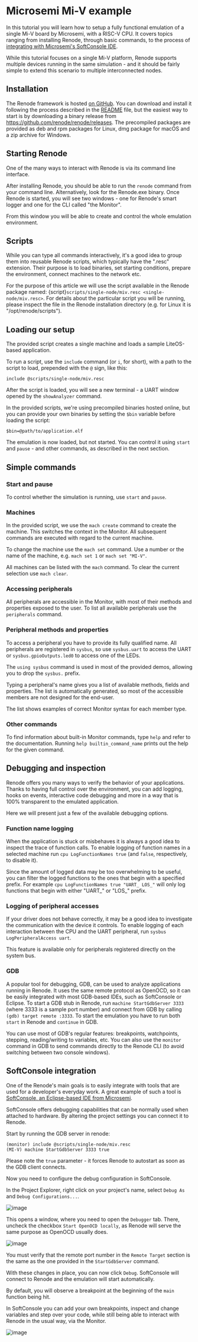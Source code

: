 # Microsemi Mi-V example

In this tutorial you will learn how to setup a fully functional emulation of a single Mi-V board by Microsemi, with a RISC-V CPU.
It covers topics ranging from installing Renode, through basic commands, to the process of [integrating with Microsemi's SoftConsole IDE](#softconsole-integration).

While this tutorial focuses on a single Mi-V platform, Renode supports multiple devices running in the same simulation - and it should be fairly simple to extend this scenario to multiple interconnected nodes.

## Installation

The Renode framework is hosted [on GitHub](https://github.com/renode/renode).
You can download and install it following the process described in the [README](https://github.com/renode/renode/blob/master/README.md) file, but the easiest way to start is by downloading a binary release from <https://github.com/renode/renode/releases>.
The precompiled packages are provided as deb and rpm packages for Linux, dmg package for macOS and a zip archive for Windows.

## Starting Renode

One of the many ways to interact with Renode is via its command line interface.

After installing Renode, you should be able to run the `renode` command from your command line.
Alternatively, look for the Renode.exe binary.
Once Renode is started, you will see two windows - one for Renode's smart logger and one for the CLI called "the Monitor".

From this window you will be able to create and control the whole emulation environment.

## Scripts

While you can type all commands interactively, it's a good idea to group them into reusable Renode scripts, which typically have the ".resc" extension.
Their purpose is to load binaries, set starting conditions, prepare the environment, connect machines to the network etc.

For the purpose of this article we will use the script available in the Renode package named: {script}`scripts/single-node/miv.resc <single-node/miv.resc>`.
For details about the particular script you will be running, please inspect the file in the Renode installation directory (e.g. for Linux it is "/opt/renode/scripts").

## Loading our setup

The provided script creates a single machine and loads a sample LiteOS-based application.

To run a script, use the `include` command (or `i`, for short), with a path to the script to load, prepended with the `@` sign, like this:

```
include @scripts/single-node/miv.resc
```

After the script is loaded, you will see a new terminal - a UART window opened by the `showAnalyzer` command.

In the provided scripts, we're using precompiled binaries hosted online, but you can provide your own binaries by setting the `$bin` variable before loading the script:

```
$bin=@path/to/application.elf
```

The emulation is now loaded, but not started.
You can control it using `start` and `pause` - and other commands, as described in the next section.

## Simple commands

### Start and pause

To control whether the simulation is running, use `start` and `pause`.

### Machines

In the provided script, we use the `mach create` command to create the machine.
This switches the context in the Monitor.
All subsequent commands are executed with regard to the current machine.

To change the machine use the `mach set` command.
Use a number or the name of the machine, e.g. `mach set 1` or `mach set "MI-V"`.

All machines can be listed with the `mach` command.
To clear the current selection use `mach clear`.

### Accessing peripherals

All peripherals are accessible in the Monitor, with most of their methods and properties exposed to the user.
To list all available peripherals use the `peripherals` command.

### Peripheral methods and properties

To access a peripheral you have to provide its fully qualified name.
All peripherals are registered in `sysbus`, so use `sysbus.uart` to access the UART or `sysbus.gpioOutputs.led0` to access one of the LEDs.

The `using sysbus` command is used in most of the provided demos, allowing you to drop the `sysbus.` prefix.

Typing a peripheral's name gives you a list of available methods, fields and properties.
The list is automatically generated, so most of the accessible members are not designed for the end-user.

The list shows examples of correct Monitor syntax for each member type.

### Other commands

To find information about built-in Monitor commands, type `help` and refer to the documentation.
Running `help builtin_command_name` prints out the help for the given command.

## Debugging and inspection

Renode offers you many ways to verify the behavior of your applications.
Thanks to having full control over the environment, you can add logging, hooks on events, interactive code debugging and more in a way that is 100% transparent to the emulated application.

Here we will present just a few of the available debugging options.

### Function name logging

When the application is stuck or misbehaves it is always a good idea to inspect the trace of function calls.
To enable logging of function names in a selected machine run `cpu LogFunctionNames true` (and `false`, respectively, to disable it).

Since the amount of logged data may be too overwhelming to be useful, you can filter the logged functions to the ones that begin with a specified prefix.
For example `cpu LogFunctionNames true "UART_ LOS_"` will only log functions that begin with either "UART_" or "LOS_" prefix.

### Logging of peripheral accesses

If your driver does not behave correctly, it may be a good idea to investigate the communication with the device it controls.
To enable logging of each interaction between the CPU and the UART peripheral, run `sysbus LogPeripheralAccess uart`.

This feature is available only for peripherals registered directly on the system bus.

### GDB

A popular tool for debugging, GDB, can be used to analyze applications running in Renode.
It uses the same remote protocol as OpenOCD, so it can be easily integrated with most GDB-based IDEs, such as SoftConsole or Eclipse.
To start a GDB stub in Renode, run `machine StartGdbServer 3333` (where 3333 is a sample port number) and connect from GDB by calling `(gdb) target remote :3333`.
To start the emulation you have to run both `start` in Renode and `continue` in GDB.

You can use most of GDB's regular features: breakpoints, watchpoints, stepping, reading/writing to variables, etc.
You can also use the `monitor` command in GDB to send commands directly to the Renode CLI (to avoid switching between two console windows).

## SoftConsole integration

One of the Renode's main goals is to easily integrate with tools that are used for a developer\'s everyday work.
A great example of such a tool is [SoftConsole, an Eclipse-based IDE from Microsemi](https://www.microsemi.com/product-directory/design-tools/4879-softconsole).

SoftConsole offers debugging capabilities that can be normally used when attached to hardware.
By altering the project settings you can connect it to Renode.

Start by running the GDB server in renode:

```
(monitor) include @scripts/single-node/miv.resc
(MI-V) machine StartGdbServer 3333 true
```

Please note the `true` parameter - it forces Renode to autostart as soon as the GDB client connects.

Now you need to configure the debug configuration in SoftConsole.

In the Project Explorer, right click on your project's name, select `Debug As` and `Debug Configurations...`.

![image](miv/softconsole-debug.png)

This opens a window, where you need to open the `Debugger` tab.
There, uncheck the checkbox `Start OpenOCD locally`, as Renode will serve the same purpose as OpenOCD usually does.

![image](miv/softconsole-openocd.png)

You must verify that the remote port number in the `Remote Target` section is the same as the one provided in the `StartGdbServer` command.

With these changes in place, you can now click `Debug`.
SoftConsole will connect to Renode and the emulation will start automatically.

By default, you will observe a breakpoint at the beginning of the `main` function being hit.

In SoftConsole you can add your own breakpoints, inspect and change variables and step over your code, while still being able to interact with Renode in the usual way, via the Monitor.

![image](miv/softconsole-breakpoint.png)
